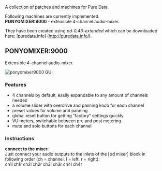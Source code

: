 A collection of patches and machines for Pure Data.

Following machines are currently implemented:<br>
**PONYOMIXER:9000** - extensible 4-channel audio-mixer.

They have been created using <i>pd-0.43-extended</i> which can be downloaded here: [puredata.info] (http://puredata.info/).

PONYOMIXER:9000
---------------

Extensible 4-channel audio-mixer.

![ponyomixer9000 GUI](http://files.callistix.net/puredata/ponyomixer9000_gui.png)

### Features

- 4 channels by default, easily expandable to any amount of channels needed
- a volume slider with overdrive and panning knob for each channel
- preset values for volume and panning
- global reset button for getting "factory" settings quickly
- VU meters, switchable between pre and post metering
- mute and solo buttons for each channel

### Instructions

**connect to the mixer**:<br>
Just connect your audio outputs to the inlets of the [pd mixer] block in following order (ch = channel, l = left, r = right):<br>
ch1l ch1r ch2l ch2r ch3l ch3r ch4l ch4r
